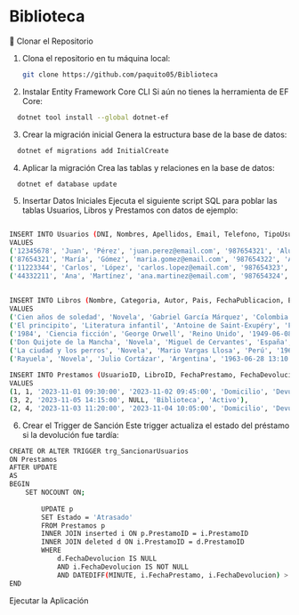 # Biblioteca
🔧 Clonar el Repositorio

1. Clona el repositorio en tu máquina local:

   ```bash
   git clone https://github.com/paquito05/Biblioteca
   ```
2. Instalar Entity Framework Core CLI
Si aún no tienes la herramienta de EF Core:
```bash
  dotnet tool install --global dotnet-ef
  ```
3. Crear la migración inicial
Genera la estructura base de la base de datos:
```bash
  dotnet ef migrations add InitialCreate
  ```

4. Aplicar la migración
Crea las tablas y relaciones en la base de datos:
```bash
  dotnet ef database update
  ```

5. Insertar Datos Iniciales
Ejecuta el siguiente script SQL para poblar las tablas Usuarios, Libros y Prestamos con datos de ejemplo:
  ```bash
  
INSERT INTO Usuarios (DNI, Nombres, Apellidos, Email, Telefono, TipoUsuario)
VALUES 
('12345678', 'Juan', 'Pérez', 'juan.perez@email.com', '987654321', 'Alumno'),
('87654321', 'María', 'Gómez', 'maria.gomez@email.com', '987654322', 'Alumno'),
('11223344', 'Carlos', 'López', 'carlos.lopez@email.com', '987654323', 'Docente'),
('44332211', 'Ana', 'Martínez', 'ana.martinez@email.com', '987654324', 'Docente');
        
               
INSERT INTO Libros (Nombre, Categoria, Autor, Pais, FechaPublicacion, Editorial)
VALUES 
('Cien años de soledad', 'Novela', 'Gabriel García Márquez', 'Colombia', '1967-05-30 10:00:00', 'Sudamericana'),
('El principito', 'Literatura infantil', 'Antoine de Saint-Exupéry', 'Francia', '1943-04-06 14:30:00', 'Reynal & Hitchcock'),
('1984', 'Ciencia ficción', 'George Orwell', 'Reino Unido', '1949-06-08 09:15:00', 'Secker & Warburg'),
('Don Quijote de la Mancha', 'Novela', 'Miguel de Cervantes', 'España', '1605-01-16 11:45:00', 'Francisco de Robles'),
('La ciudad y los perros', 'Novela', 'Mario Vargas Llosa', 'Perú', '1963-10-10 16:20:00', 'Seix Barral'),
('Rayuela', 'Novela', 'Julio Cortázar', 'Argentina', '1963-06-28 13:10:00', 'Sudamericana');
        
INSERT INTO Prestamos (UsuarioID, LibroID, FechaPrestamo, FechaDevolucion, TipoPrestamo, Estado)
VALUES 
(1, 1, '2023-11-01 09:30:00', '2023-11-02 09:45:00', 'Domicilio', 'Devuelto'),
(3, 2, '2023-11-05 14:15:00', NULL, 'Biblioteca', 'Activo'),
(2, 4, '2023-11-03 11:20:00', '2023-11-04 10:05:00', 'Domicilio', 'Devuelto');
  ```


6. Crear el Trigger de Sanción
Este trigger actualiza el estado del préstamo si la devolución fue tardía:
```bash
CREATE OR ALTER TRIGGER trg_SancionarUsuarios
ON Prestamos
AFTER UPDATE
AS
BEGIN
    SET NOCOUNT ON;
    
        UPDATE p
        SET Estado = 'Atrasado'
        FROM Prestamos p
        INNER JOIN inserted i ON p.PrestamoID = i.PrestamoID
        INNER JOIN deleted d ON i.PrestamoID = d.PrestamoID
        WHERE 
            d.FechaDevolucion IS NULL
            AND i.FechaDevolucion IS NOT NULL
            AND DATEDIFF(MINUTE, i.FechaPrestamo, i.FechaDevolucion) > 1440;
END
```
Ejecutar la Aplicación
